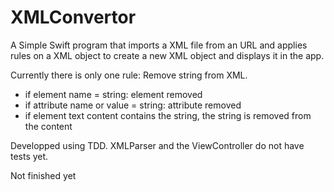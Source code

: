 # XMLConvertor
A Simple Swift program that imports a XML file from an URL and applies rules on a XML object to create a new XML object and displays it in the app.

Currently there is only one rule:
Remove string from XML.
- if element name = string: element removed
- if attribute name or value = string: attribute removed
- if element text content contains the string, the string is removed from the content

Developped using TDD. 
XMLParser and the ViewController do not have tests yet.

Not finished yet
